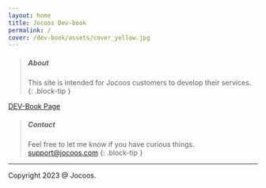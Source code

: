 ```yaml
---
layout: home
title: Jocoos Dev-book
permalink: /
cover: /dev-book/assets/cover_yellow.jpg
---
```


> ##### About
>
> This site is intended for Jocoos customers to develop their services.
{: .block-tip }

[DEV-Book Page](https://jocoos-public.github.io/dev-book/)

> ##### Contact
>
> Feel free to let me know if you have curious things. support@jocoos.com
{: .block-tip }

-------------
Copyright 2023 @ Jocoos.
